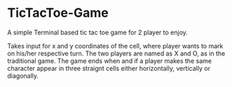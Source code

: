 # TicTacToe-Game
A simple Terminal based tic tac toe game for 2 player to enjoy.



Takes input for x and y coordinates of the cell, where player wants to mark on his/her respective turn.
The two players are named as X and O, as in the traditional game.
The game ends when and if a player makes the same character appear in three straignt cells either horizontally, vertically or diagonally.

